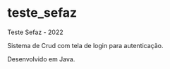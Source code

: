 # teste_sefaz
Teste Sefaz - 2022

Sistema de Crud com tela de login para autenticação.

Desenvolvido em Java.
